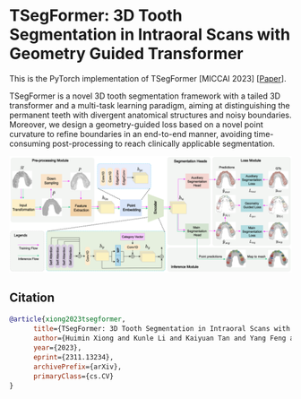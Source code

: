 # TSegFormer: 3D Tooth Segmentation in Intraoral Scans with Geometry Guided Transformer

This is the PyTorch implementation of TSegFormer [MICCAI 2023] [[Paper](https://link.springer.com/chapter/10.1007/978-3-031-43987-2_41)]. 

TSegFormer is a novel 3D tooth segmentation framework with a tailed 3D transformer and a multi-task learning paradigm, 
aiming at distinguishing the permanent teeth with divergent anatomical structures and noisy boundaries. Moreover, we 
design a geometry-guided loss based on a novel point curvature to refine boundaries in an end-to-end manner, avoiding 
time-consuming post-processing to reach clinically applicable segmentation.

![avatar](pipeline.png)

## Citation
```bibtex
@article{xiong2023tsegformer,
      title={TSegFormer: 3D Tooth Segmentation in Intraoral Scans with Geometry Guided Transformer}, 
      author={Huimin Xiong and Kunle Li and Kaiyuan Tan and Yang Feng and Joey Tianyi Zhou and Jin Hao and Haochao Ying and Jian Wu and Zuozhu Liu},
      year={2023},
      eprint={2311.13234},
      archivePrefix={arXiv},
      primaryClass={cs.CV}
}


```
